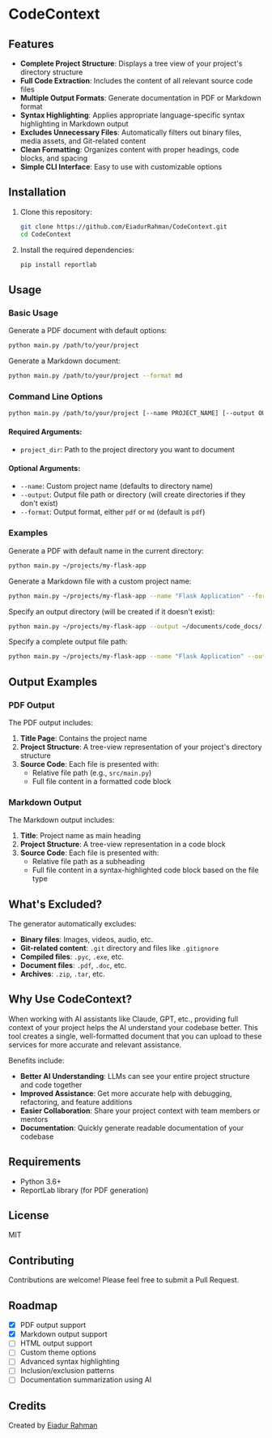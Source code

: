 # CodeContext
## Features

- **Complete Project Structure**: Displays a tree view of your project's directory structure
- **Full Code Extraction**: Includes the content of all relevant source code files
- **Multiple Output Formats**: Generate documentation in PDF or Markdown format
- **Syntax Highlighting**: Applies appropriate language-specific syntax highlighting in Markdown output
- **Excludes Unnecessary Files**: Automatically filters out binary files, media assets, and Git-related content
- **Clean Formatting**: Organizes content with proper headings, code blocks, and spacing
- **Simple CLI Interface**: Easy to use with customizable options

## Installation

1. Clone this repository:
   ```bash
   git clone https://github.com/EiadurRahman/CodeContext.git
   cd CodeContext
   ```

2. Install the required dependencies:
   ```bash
   pip install reportlab
   ```

## Usage

### Basic Usage

Generate a PDF document with default options:
```bash
python main.py /path/to/your/project
```

Generate a Markdown document:
```bash
python main.py /path/to/your/project --format md
```

### Command Line Options

```bash
python main.py /path/to/your/project [--name PROJECT_NAME] [--output OUTPUT_FILE]
```

#### Required Arguments:
- `project_dir`: Path to the project directory you want to document

#### Optional Arguments:
- `--name`: Custom project name (defaults to directory name)
- `--output`: Output file path or directory (will create directories if they don't exist)
- `--format`: Output format, either `pdf` or `md` (default is `pdf`)

### Examples

Generate a PDF with default name in the current directory:
```bash
python main.py ~/projects/my-flask-app
```

Generate a Markdown file with a custom project name:
```bash
python main.py ~/projects/my-flask-app --name "Flask Application" --format md
```

Specify an output directory (will be created if it doesn't exist):
```bash
python main.py ~/projects/my-flask-app --output ~/documents/code_docs/
```

Specify a complete output file path:
```bash
python main.py ~/projects/my-flask-app --name "Flask Application" --output flask_app_context.pdf
```

## Output Examples

### PDF Output

The PDF output includes:
1. **Title Page**: Contains the project name
2. **Project Structure**: A tree-view representation of your project's directory structure
3. **Source Code**: Each file is presented with:
   - Relative file path (e.g., `src/main.py`)
   - Full file content in a formatted code block


### Markdown Output

The Markdown output includes:
1. **Title**: Project name as main heading
2. **Project Structure**: A tree-view representation in a code block
3. **Source Code**: Each file is presented with:
   - Relative file path as a subheading
   - Full file content in a syntax-highlighted code block based on the file type


## What's Excluded?

The generator automatically excludes:
- **Binary files**: Images, videos, audio, etc.
- **Git-related content**: `.git` directory and files like `.gitignore`
- **Compiled files**: `.pyc`, `.exe`, etc.
- **Document files**: `.pdf`, `.doc`, etc.
- **Archives**: `.zip`, `.tar`, etc.

## Why Use CodeContext?

When working with AI assistants like Claude, GPT, etc., providing full context of your project helps the AI understand your codebase better. This tool creates a single, well-formatted document that you can upload to these services for more accurate and relevant assistance.

Benefits include:
- **Better AI Understanding**: LLMs can see your entire project structure and code together
- **Improved Assistance**: Get more accurate help with debugging, refactoring, and feature additions
- **Easier Collaboration**: Share your project context with team members or mentors
- **Documentation**: Quickly generate readable documentation of your codebase

## Requirements

- Python 3.6+
- ReportLab library (for PDF generation)

## License

MIT

## Contributing

Contributions are welcome! Please feel free to submit a Pull Request.

## Roadmap

- [x] PDF output support
- [x] Markdown output support
- [ ] HTML output support
- [ ] Custom theme options
- [ ] Advanced syntax highlighting
- [ ] Inclusion/exclusion patterns
- [ ] Documentation summarization using AI

## Credits

Created by [Eiadur Rahman](https://github.com/EiadurRahman)